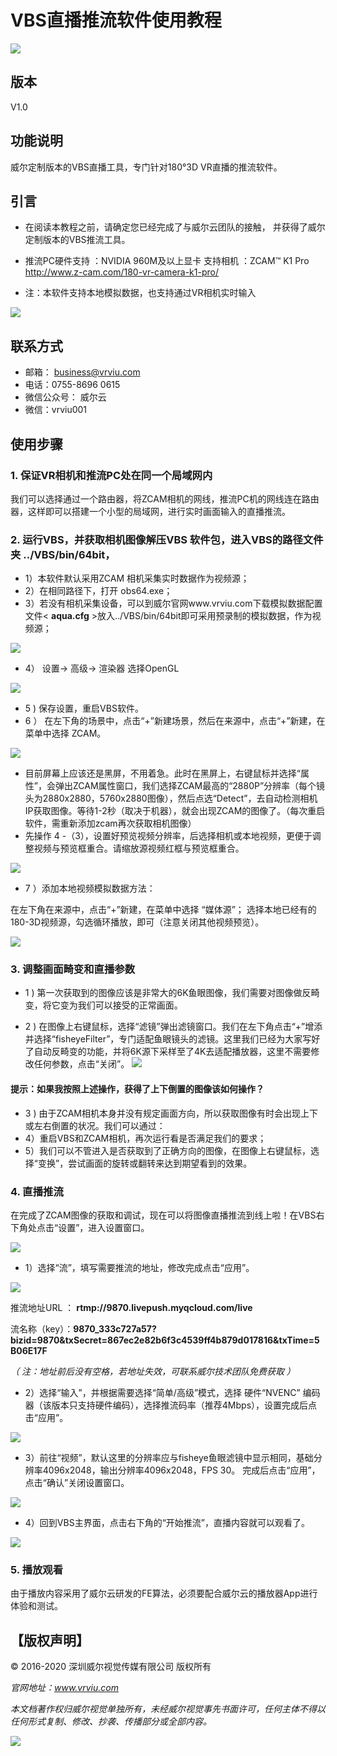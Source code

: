 
# VBS直播推流软件使用教程

[![](https://img.shields.io/badge/Powered%20by-vrviu.com-brightgreen.svg)](https://vrviu.com)

## 版本
V1.0

## 功能说明
威尔定制版本的VBS直播工具，专门针对180°3D VR直播的推流软件。

## 引言
* 在阅读本教程之前，请确定您已经完成了与威尔云团队的接触， 
并获得了威尔定制版本的VBS推流工具。

* 推流PC硬件支持 ：NVIDIA 960M及以上显卡 
支持相机 ：ZCAM™ K1 Pro http://www.z-cam.com/180-vr-camera-k1-pro/
* 注：本软件支持本地模拟数据，也支持通过VR相机实时输入

![](./Image/P01.png)

## 联系方式
* 邮箱： business@vrviu.com     
* 电话：0755-8696 0615   
* 微信公众号： 威尔云           
* 微信：vrviu001


## 使用步骤
### 1. 保证VR相机和推流PC处在同一个局域网内
我们可以选择通过一个路由器，将ZCAM相机的网线，推流PC机的网线连在路由器，这样即可以搭建一个小型的局域网，进行实时画面输入的直播推流。


### 2. 运行VBS，并获取相机图像解压VBS 软件包，进入VBS的路径文件夹 ../VBS/bin/64bit，

*  1）本软件默认采用ZCAM 相机采集实时数据作为视频源；  
*  2）在相同路径下，打开 obs64.exe；
*  3）若没有相机采集设备，可以到威尔官网www.vrviu.com下载模拟数据配置文件< **aqua.cfg** >放入../VBS/bin/64bit即可采用预录制的模拟数据，作为视频源；

![](./Image/P02.png)

* 4） 设置-> 高级-> 渲染器 选择OpenGL

 ![](./Image/P03.png)
 
* 5 ) 保存设置，重启VBS软件。
* 6 ）
在左下角的场景中，点击“+”新建场景，然后在来源中，点击“+”新建，在菜单中选择 ZCAM。

![](./Image/P04.png)


* 目前屏幕上应该还是黑屏，不用着急。此时在黑屏上，右键鼠标并选择“属性”，会弹出ZCAM属性窗口，我们选择ZCAM最高的“2880P”分辨率（每个镜头为2880x2880，5760x2880图像），然后点选“Detect”，去自动检测相机IP获取图像。等待1-2秒（取决于机器），就会出现ZCAM的图像了。（每次重启软件，需重新添加zcam再次获取相机图像）
* 先操作 4 -（3），设置好预览视频分辨率，后选择相机或本地视频，更便于调整视频与预览框重合。请缩放源视频红框与预览框重合。

![](./Image/P05.png)

* 7 ）添加本地视频模拟数据方法：

在左下角在来源中，点击“+”新建，在菜单中选择 “媒体源”；
选择本地已经有的180-3D视频源，勾选循环播放，即可（注意关闭其他视频预览）。

![](./Image/P06.png)


### 3.  调整画面畸变和直播参数
* 1 ) 第一次获取到的图像应该是非常大的6K鱼眼图像，我们需要对图像做反畸变，将它变为我们可以接受的正常画面。

* 2 ) 在图像上右键鼠标，选择“滤镜”弹出滤镜窗口。我们在左下角点击“+”增添并选择“fisheyeFilter”，专门适配鱼眼镜头的滤镜。这里我们已经为大家写好了自动反畸变的功能，并将6K源下采样至了4K去适配播放器，这里不需要修改任何参数，点击“关闭”。
![](./Image/P07.png)

#### 提示：如果我按照上述操作，获得了上下倒置的图像该如何操作？

* 3 ) 由于ZCAM相机本身并没有规定画面方向，所以获取图像有时会出现上下或左右倒置的状况。我们可以通过：
* 4）重启VBS和ZCAM相机，再次运行看是否满足我们的要求；
* 5）我们可以不管进入是否获取到了正确方向的图像，在图像上右键鼠标，选择“变换”，尝试画面的旋转或翻转来达到期望看到的效果。

### 4.  直播推流

在完成了ZCAM图像的获取和调试，现在可以将图像直播推流到线上啦！在VBS右下角处点击“设置”，进入设置窗口。

![](./Image/P08.png)


* 1）选择“流”，填写需要推流的地址，修改完成点击“应用”。

![](./Image/P09.png)

 

推流地址URL ： **rtmp://9870.livepush.myqcloud.com/live** 

流名称（key）：**9870_333c727a57?bizid=9870&txSecret=867ec2e82b6f3c4539ff4b879d017816&txTime=5B06E17F**

*（ 注：地址前后没有空格，若地址失效，可联系威尔技术团队免费获取 ）*



* 2）选择“输入”，并根据需要选择“简单/高级”模式，选择  硬件“NVENC” 编码器（该版本只支持硬件编码），选择推流码率（推荐4Mbps），设置完成后点击“应用”。

![](./Image/P10.png) 


* 3）前往“视频”，默认这里的分辨率应与fisheye鱼眼滤镜中显示相同，基础分辨率4096x2048，输出分辨率4096x2048，FPS 30。 完成后点击“应用”，点击“确认”关闭设置窗口。
 
![](./Image/P11.png) 



* 4）回到VBS主界面，点击右下角的“开始推流”，直播内容就可以观看了。

![](./Image/P12.png)  

### 5.  播放观看
由于播放内容采用了威尔云研发的FE算法，必须要配合威尔云的播放器App进行体验和测试。




## 【版权声明】
© 2016-2020 深圳威尔视觉传媒有限公司 版权所有

*官网地址：www.vrviu.com*

*本⽂档著作权归威尔视觉单独所有，未经威尔视觉事先书⾯许可，任何主体不得以任何形式复制、修改、抄袭、传播部分或全部内容。* 

[![](https://img.shields.io/badge/Powered%20by-vrviu.com-brightgreen.svg)](https://vrviu.com)

